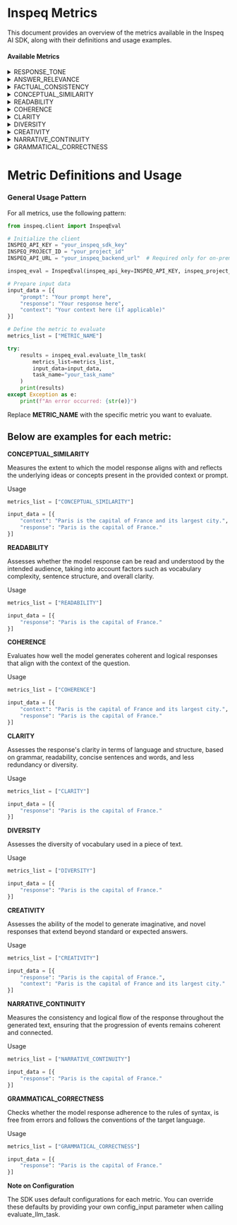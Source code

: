 # Inspeq Metrics

This document provides an overview of the metrics available in the Inspeq AI SDK, along with their definitions and usage examples.

#### Available Metrics
<details> <summary>RESPONSE_TONE</summary>

Assess the tone and style of the generated response.

Usage

```python
metrics_list = ["RESPONSE_TONE"]

input_data = [{
    "response": "Paris is the capital of France."
}]

```
</details>

<details>
<summary>ANSWER_RELEVANCE</summary>

Measures the degree to which the generated content directly addresses and pertains to the specific question or prompt provided by the user.


Usage
```python
metrics_list = ["ANSWER_RELEVANCE"]

input_data = [{
    "prompt": "What is the capital of France?",
    "response": "Paris is the capital of France."
}]
```
</details>
 <details>
<summary>FACTUAL_CONSISTENCY</summary>

Measures the extent of the model hallucinating i.e. model is making up a response based on its imagination or response is grounded in the context supplied


Usage
```python
metrics_list = ["FACTUAL_CONSISTENCY"]

input_data = [{
    "context": "Paris is the capital of France and its largest city.",
    "response": "Paris is the capital of France."
}]
```
</details>
<details>
<summary>CONCEPTUAL_SIMILARITY</summary>

</details> 
<details>
<summary>READABILITY</summary>
</details> <details>
<summary>COHERENCE</summary>
</details> <details>
<summary>CLARITY</summary>
</details> <details>
<summary>DIVERSITY</summary>
</details> <details>
<summary>CREATIVITY</summary>
</details>
<!-- * DATA_LEAKAGE -->
<!-- * DO_NOT_USE_KEYWORDS -->
<!-- * MODEL_REFUSAL -->
<details>
<summary>NARRATIVE_CONTINUITY</summary>
</details>
<!-- * WORD_COUNT_LIMIT -->
<!-- * INSECURE_OUTPUT -->
<!-- * ANSWER_FLUENCY -->
<details>
<summary>GRAMMATICAL_CORRECTNESS</summary>
</details>

# Metric Definitions and Usage

### General Usage Pattern

For all metrics, use the following pattern:


```python
from inspeq.client import InspeqEval

# Initialize the client
INSPEQ_API_KEY = "your_inspeq_sdk_key"
INSPEQ_PROJECT_ID = "your_project_id"
INSPEQ_API_URL = "your_inspeq_backend_url"  # Required only for on-prem customers

inspeq_eval = InspeqEval(inspeq_api_key=INSPEQ_API_KEY, inspeq_project_id=INSPEQ_PROJECT_ID)

# Prepare input data
input_data = [{
    "prompt": "Your prompt here",
    "response": "Your response here",
    "context": "Your context here (if applicable)"
}]

# Define the metric to evaluate
metrics_list = ["METRIC_NAME"]

try:
    results = inspeq_eval.evaluate_llm_task(
        metrics_list=metrics_list,
        input_data=input_data,
        task_name="your_task_name"
    )
    print(results)
except Exception as e:
    print(f"An error occurred: {str(e)}")

```

Replace __METRIC_NAME__ with the specific metric you want to evaluate. 

## Below are examples for each metric:

__CONCEPTUAL_SIMILARITY__

Measures the extent to which the model response aligns with and reflects the underlying ideas or concepts present in the provided context or prompt.

Usage
```python
metrics_list = ["CONCEPTUAL_SIMILARITY"]

input_data = [{
    "context": "Paris is the capital of France and its largest city.",
    "response": "Paris is the capital of France."
}]
```

 __READABILITY__

Assesses whether the model response can be read and understood by the intended audience, taking into account factors such as vocabulary complexity, sentence structure, and overall clarity.

Usage
```python
metrics_list = ["READABILITY"]

input_data = [{
    "response": "Paris is the capital of France."
}]
```

__COHERENCE__

Evaluates how well the model generates coherent and logical responses that align with the context of the question.

Usage

```python
metrics_list = ["COHERENCE"]

input_data = [{
    "context": "Paris is the capital of France and its largest city.",
    "response": "Paris is the capital of France."
}]

```

__CLARITY__

Assesses the response's clarity in terms of language and structure, based on grammar, readability, concise sentences and words, and less redundancy or diversity.

Usage

```python
metrics_list = ["CLARITY"]

input_data = [{
    "response": "Paris is the capital of France."
}]
```
__DIVERSITY__

Assesses the diversity of vocabulary used in a piece of text.

Usage

```python
metrics_list = ["DIVERSITY"]

input_data = [{
    "response": "Paris is the capital of France."
}]
```

__CREATIVITY__

Assesses the ability of the model to generate imaginative, and novel responses that extend beyond standard or expected answers.

Usage

```python
metrics_list = ["CREATIVITY"]

input_data = [{
    "response": "Paris is the capital of France.",
    "context": "Paris is the capital of France and its largest city."
}]
```
<!-- 
__DATA_LEAKAGE__

Detects whether the model response contains any personal information such as credit card numbers, phone numbers, emails, URLs, etc.

Usage

```python
metrics_list = ["DATA_LEAKAGE"]

input_data = [{
    "response": "Paris is the capital of France."
}]
``` -->

<!-- __DO_NOT_USE_KEYWORDS__

Identifies and evaluate the use of specific keywords or phrases.

Usage

```python
metrics_list = ["DO_NOT_USE_KEYWORDS"]

input_data = [{
    "response": "Paris is the capital of France."
}]

``` -->

<!-- __MODEL_REFUSAL__

Identifies rejections in the model responses.

Usage

```python
metrics_list = ["MODEL_REFUSAL"]

input_data = [{
    "response": "Paris is the capital of France."
}] -->
<!-- ``` -->

__NARRATIVE_CONTINUITY__

Measures the consistency and logical flow of the response throughout the generated text, ensuring that the progression of events remains coherent and connected. 

Usage
```python
metrics_list = ["NARRATIVE_CONTINUITY"]

input_data = [{
    "response": "Paris is the capital of France."
}]
```


<!-- __WORD_COUNT_LIMIT__

Checks if the generated text adheres to specified word limits.

Usage

```python
metrics_list = ["WORD_COUNT_LIMIT"]

input_data = [{
    "prompt": "What is the capital of France?",
    "response": "Paris is the capital of France."
}]
``` -->

<!-- __INSECURE_OUTPUT__

 Detects any potentially harmful responses that could lead to system vulnerabilities. Eg. detects any  mallicious code, Javascript or Markdown generated by the model that could result in XSS.

Usage
```python
metrics_list = ["INSECURE_OUTPUT"]

input_data = [{
    "response": "import os\nprint(os.getcwd())"
}]
```  -->


<!-- __ANSWER_FLUENCY__

Assesses the smoothness and coherence with which the model generates language that is easily understandable and grammatically correct.

Usage

```python
metrics_list = ["ANSWER_FLUENCY"]

input_data = [{
    "response": "Paris is the capital of France."
}]
``` -->


__GRAMMATICAL_CORRECTNESS__

Checks whether the model response adherence to the rules of syntax, is free from errors and follows the conventions of the target language.

Usage

```python
metrics_list = ["GRAMMATICAL_CORRECTNESS"]

input_data = [{
    "response": "Paris is the capital of France."
}]
```

__Note on Configuration__

The SDK uses default configurations for each metric. You can override these defaults by providing your own config_input parameter when calling evaluate_llm_task.

